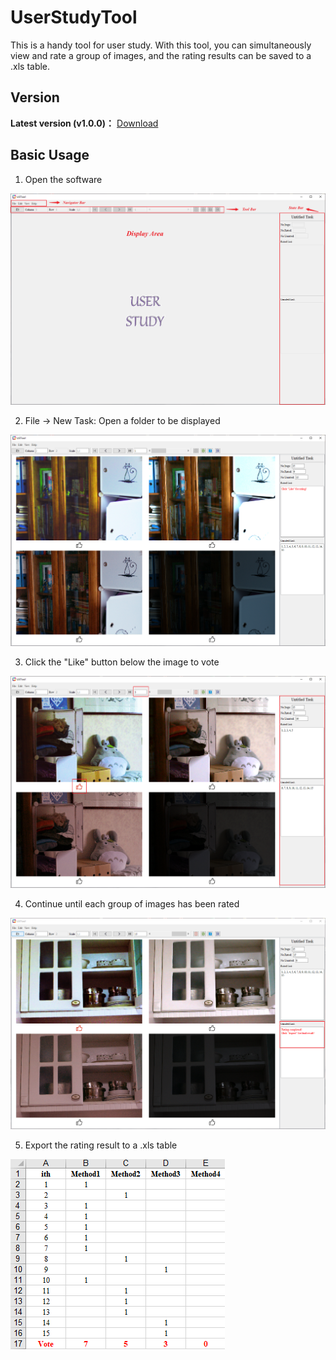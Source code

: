 # UserStudyTool
This is a handy tool for user study. With this tool, you can simultaneously view and rate a group of images, and the rating results can be saved to a .xls table.

## Version
**Latest version (v1.0.0)：** [Download](https://github.com/suiyizhao/UserStudyTool/releases/download/v1.0.0/USTool.exe)

## Basic Usage
1. Open the software

![avatar](./tutorials-imgs/step1.png)

2. File -> New Task: Open a folder to be displayed

![avatar](./tutorials-imgs/step2.png)

3. Click the "Like" button below the image to vote

![avatar](./tutorials-imgs/step3.png)

4. Continue until each group of images has been rated

![avatar](./tutorials-imgs/step4.png)

5. Export the rating result to a .xls table

![avatar](./tutorials-imgs/step5.png)
